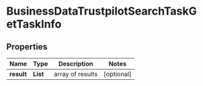 # BusinessDataTrustpilotSearchTaskGetTaskInfo


## Properties

| Name | Type | Description | Notes |
|------------ | ------------- | ------------- | -------------|
**result** | **List<BusinessDataTrustpilotSearchTaskGetResultInfo>** | array of results |[optional]|